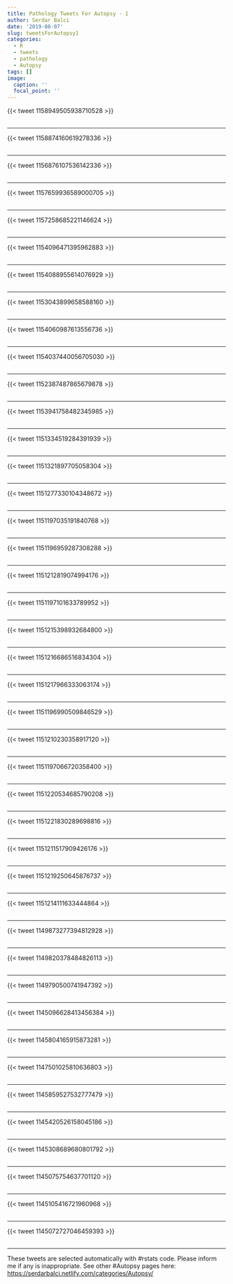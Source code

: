 ```yaml
---
title: Pathology Tweets For Autopsy - 1
author: Serdar Balci
date: '2019-08-07'
slug: tweetsForAutopsy1
categories:
  - R
  - tweets
  - pathology
  - Autopsy
tags: []
image:
  caption: ''
  focal_point: ''
---
```



{{< tweet 1158949505938710528 >}}
<br>
<br>
<hr>
{{< tweet 1158874160619278336 >}}
<br>
<br>
<hr>
{{< tweet 1156876107536142336 >}}
<br>
<br>
<hr>
{{< tweet 1157659936589000705 >}}
<br>
<br>
<hr>
{{< tweet 1157258685221146624 >}}
<br>
<br>
<hr>
{{< tweet 1154096471395962883 >}}
<br>
<br>
<hr>
{{< tweet 1154088955614076929 >}}
<br>
<br>
<hr>
{{< tweet 1153043899658588160 >}}
<br>
<br>
<hr>
{{< tweet 1154060987613556736 >}}
<br>
<br>
<hr>
{{< tweet 1154037440056705030 >}}
<br>
<br>
<hr>
{{< tweet 1152387487865679878 >}}
<br>
<br>
<hr>
{{< tweet 1153941758482345985 >}}
<br>
<br>
<hr>
{{< tweet 1151334519284391939 >}}
<br>
<br>
<hr>
{{< tweet 1151321897705058304 >}}
<br>
<br>
<hr>
{{< tweet 1151277330104348672 >}}
<br>
<br>
<hr>
{{< tweet 1151197035191840768 >}}
<br>
<br>
<hr>
{{< tweet 1151196959287308288 >}}
<br>
<br>
<hr>
{{< tweet 1151212819074994176 >}}
<br>
<br>
<hr>
{{< tweet 1151197101633789952 >}}
<br>
<br>
<hr>
{{< tweet 1151215398932684800 >}}
<br>
<br>
<hr>
{{< tweet 1151216686516834304 >}}
<br>
<br>
<hr>
{{< tweet 1151217966333063174 >}}
<br>
<br>
<hr>
{{< tweet 1151196990509846529 >}}
<br>
<br>
<hr>
{{< tweet 1151210230358917120 >}}
<br>
<br>
<hr>
{{< tweet 1151197066720358400 >}}
<br>
<br>
<hr>
{{< tweet 1151220534685790208 >}}
<br>
<br>
<hr>
{{< tweet 1151221830289698816 >}}
<br>
<br>
<hr>
{{< tweet 1151211517909426176 >}}
<br>
<br>
<hr>
{{< tweet 1151219250645876737 >}}
<br>
<br>
<hr>
{{< tweet 1151214111633444864 >}}
<br>
<br>
<hr>
{{< tweet 1149873277394812928 >}}
<br>
<br>
<hr>
{{< tweet 1149820378484826113 >}}
<br>
<br>
<hr>
{{< tweet 1149790500741947392 >}}
<br>
<br>
<hr>
{{< tweet 1145096628413456384 >}}
<br>
<br>
<hr>
{{< tweet 1145804165915873281 >}}
<br>
<br>
<hr>
{{< tweet 1147501025810636803 >}}
<br>
<br>
<hr>
{{< tweet 1145859527532777479 >}}
<br>
<br>
<hr>
{{< tweet 1145420526158045186 >}}
<br>
<br>
<hr>
{{< tweet 1145308689680801792 >}}
<br>
<br>
<hr>
{{< tweet 1145075754637701120 >}}
<br>
<br>
<hr>
{{< tweet 1145105416721960968 >}}
<br>
<br>
<hr>
{{< tweet 1145072727046459393 >}}
<br>
<br>
<hr>


These tweets are selected automatically with #rstats code. Please inform me if any is inappropriate.
See other #Autopsy pages here: https://serdarbalci.netlify.com/categories/Autopsy/
